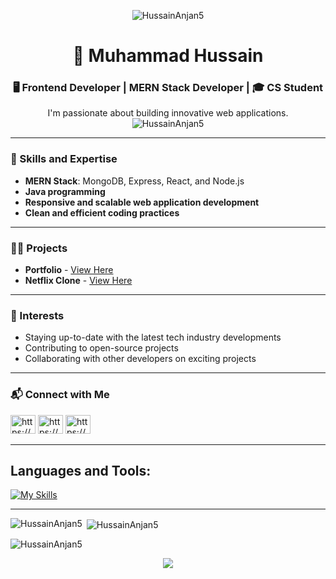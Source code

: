 

<p align="center">
  <img src="https://miro.medium.com/v2/resize:fit:828/format:webp/1*yw0TnheAGN-LPneDaTlaxw.gif" alt="HussainAnjan5" />
</p>
<h1 align="center">👋 Muhammad Hussain</h1>
<h3 align="center">🖥️ Frontend Developer | MERN Stack Developer | 🎓 CS Student</h3>

<p align="center">
I'm passionate about building innovative web applications. 
<br/>
  <img src="https://komarev.com/ghpvc/?username=HussainAnjan5&label=Profile%20views&color=0e75b6&style=flat"  align="end" alt="HussainAnjan5" />
</p>

---

### 🚀 Skills and Expertise

- **MERN Stack**: MongoDB, Express, React, and Node.js
- **Java programming**
- **Responsive and scalable web application development**
- **Clean and efficient coding practices**

---

### 👨‍💻 Projects

- **Portfolio** - [View Here](https://hussain-portfolio-app.surge.sh/)
- **Netflix Clone** - [View Here](https://adorable-biscochitos-00323b.netlify.app)

---

### 🌟 Interests

- Staying up-to-date with the latest tech industry developments
- Contributing to open-source projects
- Collaborating with other developers on exciting projects

---

### 📬 Connect with Me

<p>
<a href="https://www.linkedin.com/in/HussainAnjan5/" target="blank"><img src="https://raw.githubusercontent.com/rahuldkjain/github-profile-readme-generator/master/src/images/icons/Social/linked-in-alt.svg" alt="https://www.linkedin.com/in/HussainAnjan5/" height="30" width="40" /></a>
<a href="https://www.facebook.com/HussainAnjan5/" target="blank"><img src="https://raw.githubusercontent.com/rahuldkjain/github-profile-readme-generator/master/src/images/icons/Social/facebook.svg" alt="https://www.facebook.com/HussainAnjan5/" height="30" width="40" /></a>
<a href="https://www.instagram.com/anjan._.hussain/" target="blank"><img src="https://raw.githubusercontent.com/rahuldkjain/github-profile-readme-generator/master/src/images/icons/Social/instagram.svg" alt="https://www.instagram.com/anjan._.hussain/" height="30" width="40" /></a>
</p>

---

## **Languages and Tools:**  
[![My Skills](https://skillicons.dev/icons?i=html,css,tailwind,js,react,vite,expressjs,nodejs,mongodb,firebase,java,c,cs,python,md,git,github,vscode,jest,styledcomponents,postman,stackoverflow&perline=13)](#)

---

<p><img align="left" src="https://github-readme-stats.vercel.app/api/top-langs?username=HussainAnjan5&show_icons=true&locale=en&layout=compact" alt="HussainAnjan5" /></p>

<p>&nbsp;<img align="center" src="https://github-readme-stats.vercel.app/api?username=HussainAnjan5&show_icons=true&locale=en" alt="HussainAnjan5" /></p>

<p><img align="center" src="https://github-readme-streak-stats.herokuapp.com/?user=HussainAnjan5&" alt="HussainAnjan5" /></p> 

<p align="center">
  <img src="https://capsule-render.vercel.app/api?type=waving&color=gradient&colors=%23FFB3BA,%239F5FEC&height=100&section=footer"/>
</p> 
